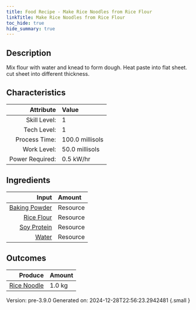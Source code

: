 ```yaml
---
title: Food Recipe - Make Rice Noodles from Rice Flour
linkTitle: Make Rice Noodles from Rice Flour
toc_hide: true
hide_summary: true
---
```


## Description
 Mix flour with water and knead to form dough. Heat paste into flat sheet.&#10;&#9;&#9; cut sheet into different thickness.

## Characteristics

| Attribute      | Value |
|--------:|:------|
|Skill Level:|1|
|Tech Level:|1|
|Process Time:|100.0 millisols|
|Work Level:|50.0 millisols|
|Power Required:|0.5 kW/hr|

## Ingredients

| Input      | Amount |
|--------:|:------|
|[Baking Powder](/docs/definitions/resource/baking-powder)|Resource|0.02 kg|
|[Rice Flour](/docs/definitions/resource/rice-flour)|Resource|1.0 kg|
|[Soy Protein](/docs/definitions/resource/soy-protein)|Resource|0.08 kg|
|[Water](/docs/definitions/resource/water)|Resource|1.0 kg|

## Outcomes


| Produce      | Amount |
|--------:|:------|
|[Rice Noodle](/docs/definitions/resource/rice-noodle)|1.0 kg|


Version: pre-3.9.0 Generated on: 2024-12-28T22:56:23.2942481
{.small }

